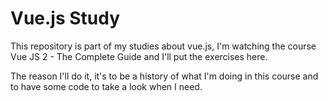 # Vue.js Study

This repository is part of my studies about vue.js, I'm watching the course Vue JS 2 - The Complete Guide and I'll put the exercises here. 

The reason I'll do it, it's to be a history of what I'm doing in this course and to have some code to take a look when I need. 


